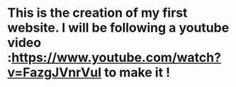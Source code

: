 # This is the creation of my first website. I will be following a youtube video :https://www.youtube.com/watch?v=FazgJVnrVuI to make it !
